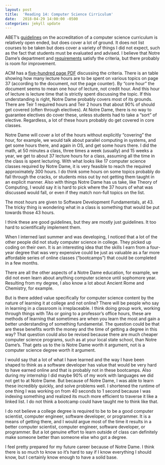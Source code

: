 ```yaml
---
layout: post
title:  'Reading 14: Computer Science Cirriculum'
date:   2018-04-29 14:00:00 -0500
categories: jekyll update
---
```

ABET’s [guidelines][abet] on the accreditation of a computer science curriculum is relatively open ended, but does cover a lot of ground. It does not list courses to be taken but does cover a variety of things I did not expect, such as the fact that students must be evaluated and advised. I believe that Notre Dame’s department and [requirements][nd] satisfy the criteria, but there probably is room for improvement.  

ACM has a [five-hundred page PDF][acm] discussing the criteria. There is an table showing how many lecture hours are to be spent on various topics on page 37 (according to the document, not the page counter).  By “core hour” the document seems to mean one hour of lecture, not credit hour.  And this hour of lecture is lecture time that is strictly spent discussing the topic.  If this understanding is right, Notre Dame probably covers most of its grounds.  There are Teir 1 required hours and Teir 2 hours that about 90% of should get covered (often through electives).  At Notre Dame, there is no way to guarantee electives do cover these, unless students had to take a “sort” of elective.  Regardless, a lot of these hours probably do get covered in core classes. 

Notre Dame will cover a lot of the hours without explicitly “covering” the hour, for example, we would talk about parallel computing in systems, and get some hours there, and again in OS, and get some hours there.  I did the math, at 50 minutes a class, three times a week (usually) and 15 weeks a year, we get to about 37 lecture hours for a class, assuming all the time in the class is spent lecturing.  With what looks like 17 computer science classes required by Notre Dame, it is very feasible to reach the required approximately 300 hours.  I do think some hours on some topics probably do fall through the cracks, or students miss out by not getting them taught in an explicit manner.  Also with things Notre Dame has us take, like Theory of Computing, I would say it is hard to pick where the 37 hours of what was discussed would fall, or even if they match non-full topics on the list.

The most hours are given to Software Development Fundamentals, at 43.  The tricky thing is wondering what in a class is something that would be put towards those 43 hours.

I think these are good guidelines, but they are mostly just guidelines.  It too hard to scientifically implement them.

When I interned last summer and was developing, I noticed that a lot of the other people did not study computer science in college.  They picked up coding on their own.  It is an interesting idea that the skills I earn from a four-year degree that was very expensive could be just as valuable as a far more affordable series of online classes (“bootcamps”) that could be completed in a few months.   

There are all the other aspects of a Notre Dame education, for example, we did not even learn about anything computer science until sophomore year.  Resulting from my degree, I also know a lot about Ancient Rome and Chemistry, for example. 

But is there added value specifically for computer science content by the nature of learning it at college and not online?  There will be people who say in learning in a classroom is irreplaceable.  I think doing group work, working through things with TAs or going to a professor’s office hours, these are methods of learning that sometimes are when you learn the most and gain a better understanding of something fundamental.  The question could be that are these benefits worth the money and the time of getting a degree in this way? That question could also be revised because there are much cheaper computer science programs, such as at your local state school, than Notre Dame’s.  That gets us to the is Notre Dame worth it argument, not is a computer science degree worth it argument. 

I would say that a lot of what I have learned and the way I have been shaped to think as a software developer has value that would be very hard to have earned online and that is probably not in these bootcamps.  Also during my internship I did maybe 90% of my work with languages we did not get to at Notre Dame.  But because of Notre Dame, I was able to learn these incredibly quickly, and solve problems well.  I shortened the runtime of one thing I was working on from 40 seconds to 1 second because I was indexing something and realized its much more efficient to traverse it like a linked list.  I do not think a bootcamp could have taught me to think like that.

I do not believe a college degree is required to be to be a good computer scientist, computer engineer, software developer, or programmer.  It is a means of getting there, and I would argue most of the time it results in a better computer scientist, computer engineer, software developer, or programmer.  But a lot genuine effort to learn outside of class can definitely make someone better than someone else who got a degree.

I feel pretty prepared for my future career because of Notre Dame.  I think there is so much to know so it’s hard to say if I know everything I should know, but I certainly know enough to have a solid base.  


[abet]: http://www.abet.org/accreditation/accreditation-criteria/criteria-for-accrediting-computing-programs-2016-2017/#curriculum
[acm]: https://www.acm.org/binaries/content/assets/education/cs2013_web_final.pdf
[nd]: https://cse.nd.edu/academics/info-for-undergrads
